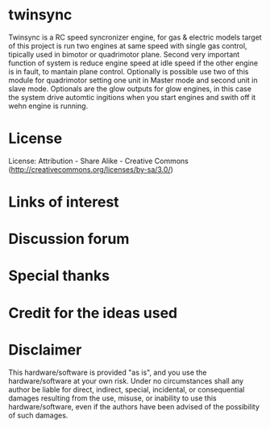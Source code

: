 # twinsync
Twinsync is a RC speed syncronizer engine, for gas &amp; electric models
target of this project is run two engines at same speed with single gas control, tipically used in bimotor or quadrimotor plane.
Second very important function of system is reduce engine speed at idle speed if the other engine is in fault, to mantain plane control.
Optionally is possible use two of this module for quadrimotor setting one unit in Master mode and second unit in slave mode.
Optionals are the glow outputs for glow engines, in this case the system drive automtic ingitions when you start engines and swith off it wehn engine is running.

# License
License: Attribution - Share Alike - Creative Commons (http://creativecommons.org/licenses/by-sa/3.0/) 


# Links of interest

# Discussion forum


# Special thanks


# Credit for the ideas used 
 
# Disclaimer
This hardware/software is provided "as is", and you use the hardware/software at your own risk. Under no circumstances shall any author be liable for direct, indirect, special, incidental, or consequential damages resulting from the use, misuse, or inability to use this hardware/software, even if the authors have been advised of the possibility of such damages. 

